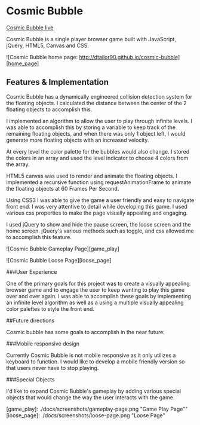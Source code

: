 # Cosmic Bubble

[Cosmic Bubble live][prodlink]

Cosmic Bubble is a single player browser game built with JavaScript, jQuery, HTML5, Canvas and CSS.

![Cosmic Bubble home page: http://dtailor90.github.io/cosmic-bubble][home_page]

## Features & Implementation

Cosmic Bubble has a dynamically engineered collision detection system for the floating objects. I calculated the distance between the center of the 2 floating objects to accomplish this.

I implemented an algorithm to allow the user to play through infinite levels. I was able to accomplish this by storing a variable to keep track of the remaining floating objects, and when there was only 1 object left, I would generate more floating objects with an increased velocity.

At every level the color palette for the bubbles would also change. I stored the colors in an array and used the level indicator to choose 4 colors from the array.

HTML5 canvas was used to render and animate the floating objects. I implemented a recursive function using requestAnimationFrame to animate the floating objects at 60 Frames Per Second.

Using CSS3 I was able to give the game a user friendly and easy to navigate front end. I was very attentive to detail while developing this game. I used various css properties to make the page visually appealing and engaging.

I used jQuery to show and hide the pause screen, the loose screen and the home screen. jQuery's various methods such as toggle, and css allowed me to accomplish this feature.

![Cosmic Bubble Gameplay Page][game_play]

![Cosmic Bubble Loose Page][loose_page]


###User Experience

One of the primary goals for this project was to create a visually appealing browser game and to engage the user to keep wanting to play this game over and over again. I was able to accomplish these goals by implementing an infinite level algorithm as well as a using a multiple visually appealing color palettes to style the front end.

##Future directions

Cosmic bubble has some goals to accomplish in the near future:


###Mobile responsive design

Currently Cosmic Bubble is not mobile responsive as it only utilizes a keyboard to function. I would like to develop a mobile friendly version so that users never have to stop playing.

###Special Objects

I'd like to expand Cosmic Bubble's gameplay by adding various special objects that would change the way the user interacts with the game.


[prodlink]: http://dtailor90.github.io/cosmic-bubble
[home_page]: ./docs/screenshots/homepage.png "Cosmic Bubble home page"
[game_play]: ./docs/screenshots/gameplay-page.png "Game Play Page""
[loose_page]: ./docs/screenshots/loose-page.png "Loose Page"
